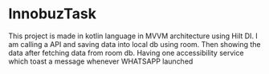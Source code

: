 # InnobuzTask
This project is made in kotlin language in MVVM architecture using Hilt DI. 
I am calling a API and saving data into local db using room. 
Then showing the data after fetching data from room db. 
Having one accessibility service which toast a message whenever WHATSAPP launched
